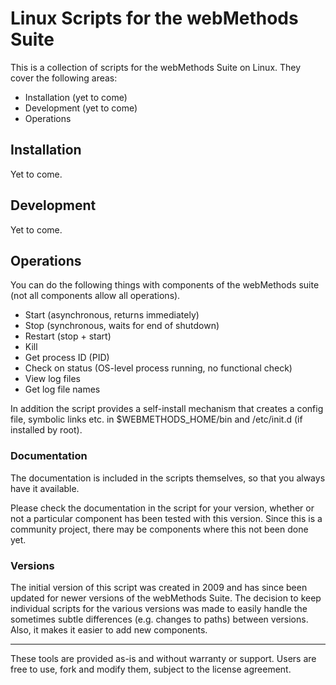 # Linux Scripts for the webMethods Suite

This is a collection of scripts for the webMethods Suite on Linux.
They cover the following areas:

- Installation (yet to come)
- Development (yet to come)
- Operations


## Installation

Yet to come.

## Development

Yet to come.

## Operations

You can do the following things with components of the webMethods suite
(not all components allow all operations).

- Start (asynchronous, returns immediately)
- Stop (synchronous, waits for end of shutdown)
- Restart (stop + start)
- Kill
- Get process ID (PID)
- Check on status (OS-level process running, no functional check)
- View log files
- Get log file names

In addition the script provides a self-install mechanism that creates
a config file, symbolic links etc. in $WEBMETHODS_HOME/bin and /etc/init.d
(if installed by root).

### Documentation

The documentation is included in the scripts themselves, so that
you always have it available.

Please check the documentation in the script for your version,
whether or not a particular component has been tested with this
version. Since this is a community project, there may be
components where this not been done yet.

### Versions

The initial version of this script was created in 2009 and has since
been updated for newer versions of the webMethods Suite.
The decision to keep individual scripts for the various versions
was made to easily handle the sometimes subtle differences
(e.g. changes to paths) between versions. Also, it makes it
easier to add new components.



______________________
These tools are provided as-is and without warranty or support. Users are free to use, fork and modify them, subject to the license agreement.
